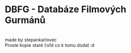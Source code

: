 <h1>DBFG - Databáze Filmových Gurmánů</h1><br>
    made by stepankarlovec<br>
Proste kopie staré čsfd co k tomu dodat :d
